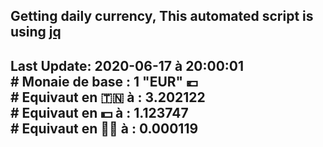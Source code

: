## Getting daily currency, This automated script is using [jq](https://stedolan.github.io/jq/)
## Last Update:  2020-06-17 à 20:00:01 </br># Monaie de base : 1 "EUR" 💶 </br> # Equivaut en 🇹🇳 à :  3.202122 </br> # Equivaut en 💵 à : 1.123747</br> # Equivaut en 🐱‍💻 à :  0.000119
